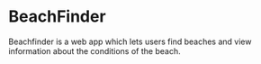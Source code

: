 # BeachFinder

Beachfinder is a web app which lets users find beaches and view information about the conditions of the beach.